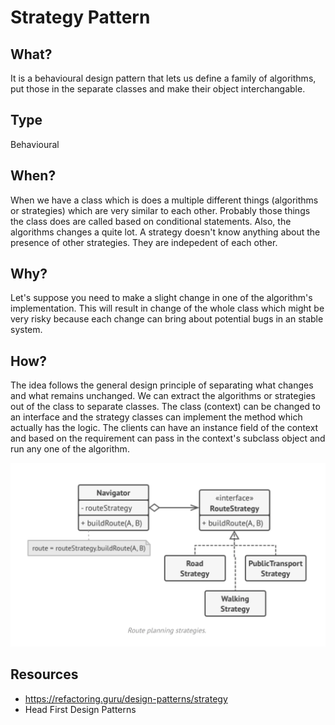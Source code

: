 # Strategy Pattern
## What?
It is a behavioural design pattern that lets us define a family of algorithms, put those in the separate classes and make their object interchangable.

## Type
Behavioural

## When?
When we have a class which is does a multiple different things (algorithms or strategies) which are very similar to each other. Probably those things the class does are called based on conditional statements. Also, the algorithms changes a quite lot. A strategy doesn't know anything about the presence of other strategies. They are indepedent of each other.

## Why?
Let's suppose you need to make a slight change in one of the algorithm's implementation. This will result in change of the whole class which might be very risky because each change can bring about potential bugs in an stable system.

## How?
The idea follows the general design principle of separating what changes and what remains unchanged. We can extract the algorithms or strategies out of the class to separate classes. The class (context) can be changed to an interface and the strategy classes can implement the method which actually has the logic. The clients can have an instance field of the context and based on the requirement can pass in the context's subclass object and run any one of the algorithm.

![Strategy Design Pattern Example](https://github.com/sanjeevpr/design-patterns/blob/main/Resouces/strategy.png)

## Resources
- https://refactoring.guru/design-patterns/strategy
- Head First Design Patterns
